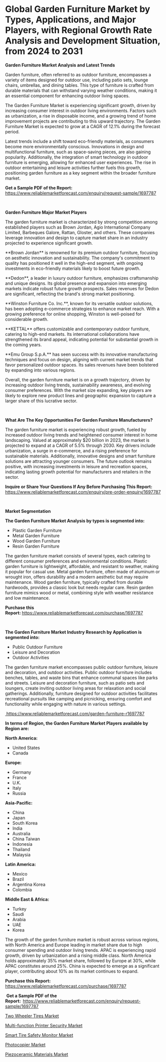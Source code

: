 <p><h1>Global Garden Furniture Market by Types, Applications, and Major Players, with Regional Growth Rate Analysis and Development Situation, from 2024 to 2031</h1></p><p><strong>Garden Furniture Market Analysis and Latest Trends</strong></p>
<p><p>Garden furniture, often referred to as outdoor furniture, encompasses a variety of items designed for outdoor use, including patio sets, lounge chairs, umbrellas, and dining tables. This type of furniture is crafted from durable materials that can withstand varying weather conditions, making it an essential component for enhancing outdoor living spaces.</p><p>The Garden Furniture Market is experiencing significant growth, driven by increasing consumer interest in outdoor living environments. Factors such as urbanization, a rise in disposable income, and a growing trend of home improvement projects are contributing to this upward trajectory. The Garden Furniture Market is expected to grow at a CAGR of 12.1% during the forecast period. </p><p>Latest trends include a shift toward eco-friendly materials, as consumers become more environmentally conscious. Innovations in design and multifunctional furniture, such as space-saving pieces, are also gaining popularity. Additionally, the integration of smart technology in outdoor furniture is emerging, allowing for enhanced user experiences. The rise in outdoor entertaining and leisure activities further fuels this growth, positioning garden furniture as a key segment within the broader furniture market.</p></p>
<p><strong>Get a Sample PDF of the Report:&nbsp;</strong> <a href="https://www.reliablemarketforecast.com/enquiry/request-sample/1697787?utm_campaign=1141&utm_medium=2&utm_source=Github&utm_content=ia&utm_term=03102024&utm_id=garden-furniture">https://www.reliablemarketforecast.com/enquiry/request-sample/1697787</a></p>
<p>&nbsp;</p>
<p><strong>Garden Furniture Major Market Players</strong></p>
<p><p>The garden furniture market is characterized by strong competition among established players such as Brown Jordan, Agio International Company Limited, Barbeques Galore, Rattan, Gloster, and others. These companies leverage innovation and design to capture market share in an industry projected to experience significant growth.</p><p>**Brown Jordan** is renowned for its premium outdoor furniture, focusing on aesthetic innovation and sustainability. The company's commitment to quality has positioned it well in the high-end segment, with ongoing investments in eco-friendly materials likely to boost future growth.</p><p>**Dedon**, a leader in luxury outdoor furniture, emphasizes craftsmanship and unique designs. Its global presence and expansion into emerging markets indicate robust future growth prospects. Sales revenues for Dedon are significant, reflecting the brand's strong market positioning.</p><p>**Winston Furniture Co. Inc.**, known for its versatile outdoor solutions, has been adopting e-commerce strategies to enhance market reach. With a growing preference for online shopping, Winston is well-poised for considerable growth.</p><p>**KETTAL** offers customizable and contemporary outdoor furniture, catering to high-end markets. Its international collaborations have strengthened its brand appeal, indicating potential for substantial growth in the coming years.</p><p>**Emu Group S.p.A.** has seen success with its innovative manufacturing techniques and focus on design, aligning with current market trends that favor personalized outdoor spaces. Its sales revenues have been bolstered by expanding into various regions.</p><p>Overall, the garden furniture market is on a growth trajectory, driven by increasing outdoor living trends, sustainability awareness, and evolving consumer preferences. With the market size expanding, key players are likely to explore new product lines and geographic expansion to capture a larger share of this lucrative sector.</p></p>
<p>&nbsp;</p>
<p><strong>What Are The Key Opportunities For Garden Furniture Manufacturers?</strong></p>
<p><p>The garden furniture market is experiencing robust growth, fueled by increased outdoor living trends and heightened consumer interest in home landscaping. Valued at approximately $20 billion in 2023, the market is projected to expand at a CAGR of 5.5% through 2030. Key drivers include urbanization, a surge in e-commerce, and a rising preference for sustainable materials. Additionally, innovative designs and smart furniture solutions are attracting younger consumers. The future outlook remains positive, with increasing investments in leisure and recreation spaces, indicating lasting growth potential for manufacturers and retailers in the sector.</p></p>
<p><strong>Inquire or Share Your Questions If Any Before Purchasing This Report:</strong> <a href="https://www.reliablemarketforecast.com/enquiry/pre-order-enquiry/1697787?utm_campaign=1141&utm_medium=2&utm_source=Github&utm_content=ia&utm_term=03102024&utm_id=garden-furniture">https://www.reliablemarketforecast.com/enquiry/pre-order-enquiry/1697787</a></p>
<p>&nbsp;</p>
<p><strong>Market Segmentation</strong></p>
<p><strong>The Garden Furniture Market Analysis by types is segmented into:</strong></p>
<p><ul><li>Plastic Garden Furniture</li><li>Metal Garden Furniture</li><li>Wood Garden Furniture</li><li>Resin Garden Furniture</li></ul></p>
<p><p>The garden furniture market consists of several types, each catering to different consumer preferences and environmental conditions. Plastic garden furniture is lightweight, affordable, and resistant to weather, making it popular for casual use. Metal garden furniture, often made of aluminum or wrought iron, offers durability and a modern aesthetic but may require maintenance. Wood garden furniture, typically crafted from durable hardwoods, provides a classic look but needs regular care. Resin garden furniture mimics wood or metal, combining style with weather resistance and low maintenance.</p></p>
<p><strong>Purchase this Report:&nbsp;</strong><a href="https://www.reliablemarketforecast.com/purchase/1697787?utm_campaign=1141&utm_medium=2&utm_source=Github&utm_content=ia&utm_term=03102024&utm_id=garden-furniture">https://www.reliablemarketforecast.com/purchase/1697787</a></p>
<p>&nbsp;</p>
<p><strong>The Garden Furniture Market Industry Research by Application is segmented into:</strong></p>
<p><ul><li>Public Outdoor Furniture</li><li>Leisure and Decoration</li><li>Outdoor Activities</li></ul></p>
<p><p>The garden furniture market encompasses public outdoor furniture, leisure and decoration, and outdoor activities. Public outdoor furniture includes benches, tables, and waste bins that enhance communal spaces like parks and streets. Leisure and decoration furniture, such as patio sets and loungers, create inviting outdoor living areas for relaxation and social gatherings. Additionally, furniture designed for outdoor activities facilitates recreational pursuits like camping and picnicking, ensuring comfort and functionality while engaging with nature in various settings.</p></p>
<p><a href="https://www.reliablemarketforecast.com/garden-furniture-r1697787?utm_campaign=1141&utm_medium=2&utm_source=Github&utm_content=ia&utm_term=03102024&utm_id=garden-furniture">&nbsp;https://www.reliablemarketforecast.com/garden-furniture-r1697787</a></p>
<p><strong>In terms of Region, the Garden Furniture Market Players available by Region are:</strong></p>
<p>
    <p> <strong> North America: </strong>
        <ul>
            <li>United States</li>
            <li>Canada</li>
        </ul>
        </p> 
    <p> <strong> Europe: </strong>
        <ul>
            <li>Germany</li>
            <li>France</li>
            <li>U.K.</li>
            <li>Italy</li>
            <li>Russia</li>
        </ul>
        </p> 
    <p> <strong> Asia-Pacific: </strong>
        <ul>
            <li>China</li>
            <li>Japan</li>
            <li>South Korea</li>
            <li>India</li>
            <li>Australia</li>
            <li>China Taiwan</li>
            <li>Indonesia</li>
            <li>Thailand</li>
            <li>Malaysia</li>
        </ul>
        </p> 
    <p> <strong> Latin America: </strong>
        <ul>
            <li>Mexico</li>
            <li>Brazil</li>
            <li>Argentina Korea</li>
            <li>Colombia</li>
        </ul>
        </p> 
    <p> <strong> Middle East & Africa: </strong>
        <ul>
            <li>Turkey</li>
            <li>Saudi</li>
            <li>Arabia</li>
            <li>UAE</li>
            <li>Korea</li>
        </ul>
    </p>
    </p>
<p><p>The growth of the garden furniture market is robust across various regions, with North America and Europe leading in market share due to high consumer spending and outdoor living trends. APAC is experiencing rapid growth, driven by urbanization and a rising middle class. North America holds approximately 35% market share, followed by Europe at 30%, while APAC constitutes around 25%. China is expected to emerge as a significant player, contributing about 10% as its market continues to expand.</p></p>
<p><strong>Purchase this Report: </strong><a href="https://www.reliablemarketforecast.com/purchase/1697787?utm_campaign=1141&utm_medium=2&utm_source=Github&utm_content=ia&utm_term=03102024&utm_id=garden-furniture">https://www.reliablemarketforecast.com/purchase/1697787</a></p>
<p>&nbsp;<strong>Get a Sample PDF of the Report:&nbsp;&nbsp;</strong><a href="https://www.reliablemarketforecast.com/enquiry/request-sample/1697787?utm_campaign=1141&utm_medium=2&utm_source=Github&utm_content=ia&utm_term=03102024&utm_id=garden-furniture">https://www.reliablemarketforecast.com/enquiry/request-sample/1697787</a></p>
<p><strong></strong></p>
<p><p><a href="https://www.linkedin.com/pulse/analyzing-global-two-wheeler-tires-market-growth-prospects-r2hif?utm_campaign=1141&utm_medium=2&utm_source=Github&utm_content=ia&utm_term=03102024&utm_id=garden-furniture">Two Wheeler Tires Market</a></p><p><a href="https://github.com/OrlandoHBarks/Market-Research-Report-List-1/blob/main/multi-function-printer-security-market.md?utm_campaign=1141&utm_medium=2&utm_source=Github&utm_content=ia&utm_term=03102024&utm_id=garden-furniture">Multi-function Printer Security Market</a></p><p><a href="https://www.linkedin.com/pulse/smart-tire-safety-monitor-market-share-analysis-growth-kqzvf?utm_campaign=1141&utm_medium=2&utm_source=Github&utm_content=ia&utm_term=03102024&utm_id=garden-furniture">Smart Tire Safety Monitor Market</a></p><p><a href="https://github.com/LoretaDushku585/Market-Research-Report-List-1/blob/main/photocopier-market.md?utm_campaign=1141&utm_medium=2&utm_source=Github&utm_content=ia&utm_term=03102024&utm_id=garden-furniture">Photocopier Market</a></p><p><a href="https://www.linkedin.com/pulse/piezoceramic-materials-market-outlook-share-analysis-growth-xqh8f?utm_campaign=1141&utm_medium=2&utm_source=Github&utm_content=ia&utm_term=03102024&utm_id=garden-furniture">Piezoceramic Materials Market</a></p></p>